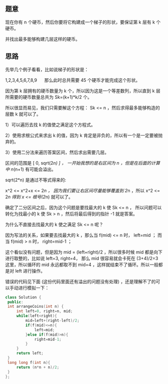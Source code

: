 ## 题意
   现在你有 n 个硬币，然后你要将它构建成一个梯子的形状，要保证第 k 层有 k 个硬币。
   
   并找出最多能够构建几层这样的硬币。
   
## 思路
   先举几个例子看看，比如说梯子的形状是：
   
   1,2,3,4,5,6,7,8,9  &nbsp; &nbsp;&nbsp;   那么此时总共需要 45 个硬币才能完成这个形状。
   
   因为第 k 层拥有的硬币数量为 k 个，所以因为这是一个等差数列，所以直到 k 层所需要的硬币数量总共为 Sk=(k+1)*k/2 个。
   
   所以很显而易见，我们只需要解这个方程： Sk <= n ，然后求得最多能够构造的层数 k 就可以了。
   
   1）可以遍历去找 k 的值使之满足这个方程式。
   
   2）使用求根公式来求出 k 的值，因为 k 肯定是非负的，所以有一个是一定要被抛弃的。
   
   3）使用二分法来遍历答案区间，然后求出需要几层。
   
   区间的范围是 [ 0, sqrt(2*n) ] ， 一开始我想的是右区间为 n ，但是在后面的计算中 n*(n+1) 有可能会溢出。
   
   sqrt(2*n) 是通过不等式得来的:
   
   x^2 <= x^2+x <= 2*n ， 因为我们要让右区间尽量能够覆盖到 2*n ，所以 x^2 <= 2*n 得到 x <= 根号(2*n) 就可以了。
   
   确定了二分区间之后，因为这个问题是要找最大的 k 使 Sk <= n ， 所以问题可以转化为找最小的 k 使 Sk > n ，然后将最后得到的指针 -1 就是答案。
   
   为什么不直接去找最大的 k 使之满足 Sk <= n 呢？
   
   因为写法的关系，如果要去找最大的 k ，那么当 f(mid) <= n 时， left=mid ； 而当 f(mid) > n 时， right=mid-1 ；
   
   这个看似没有问题，但是因为 mid = (left+right)/2 ，所以很多时候 mid 都是向下进行取整的，比如说 left=3, right=4， 那么 mid 很容易就会卡死在
   (3+4)/2=3 这里，所以循环的 mid 永远都取不到 mid=4 ，这样就结束不了循环。所以一般都是对 left 进行操作。
   
   错误的代码见下面 (这份代码里面还有溢出的问题没有处理) ，还是理解不了的可以手动进行模拟一下：
   
   ```c++
   class Solution {
    public:
    int arrangeCoins(int n) {
        int left=0, right=n, mid;
        while(left<right){
            mid=left+(right-left)/2;
            if(f(mid)<=n){
                left=mid;
            }else if(f(mid)>n){
                right=mid-1;
            }
        }
        return left;
    }
    long long f(int n){
        return (n*n + n)/2;
    }
};
   ```
